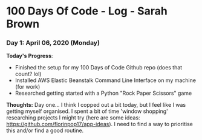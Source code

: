 # 100 Days Of Code - Log - Sarah Brown

### Day 1: April 06, 2020 (Monday)

**Today's Progress**:

- Finished the setup for my 100 Days of Code Github repo (does that count? lol)
- Installed AWS Elastic Beanstalk Command Line Interface on my machine (for work)
- Researched getting started with a Python "Rock Paper Scissors" game

**Thoughts:**
Day one... I think I copped out a bit today, but I feel like I was getting myself organised. I spent a bit of time 'window shopping' researching projects I might try (here are some ideas: https://github.com/florinpop17/app-ideas). I need to find a way to prioritise this and/or find a good routine.

<!--
### Day 0: February 30, 2016 (Example 2)
##### (delete me or comment me out)

**Today's Progress**: Fixed CSS, worked on canvas functionality for the app.

**Thoughts**: I really struggled with CSS, but, overall, I feel like I am slowly getting better at it. Canvas is still new for me, but I managed to figure out some basic functionality.

**Link(s) to work**: [Calculator App](http://www.example.com)


### Day 1: June 27, Monday

**Today's Progress**: I've gone through many exercises on FreeCodeCamp.

**Thoughts** I've recently started coding, and it's a great feeling when I finally solve an algorithm challenge after a lot of attempts and hours spent.

**Link(s) to work**
1. [Find the Longest Word in a String](https://www.freecodecamp.com/challenges/find-the-longest-word-in-a-string)
2. [Title Case a Sentence](https://www.freecodecamp.com/challenges/title-case-a-sentence) -->
